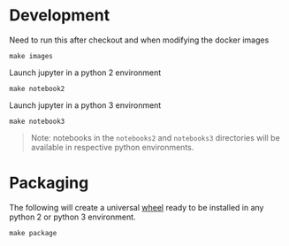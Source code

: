 # Development

Need to run this after checkout and when modifying the docker images

    make images

Launch jupyter in a python 2 environment

    make notebook2

Launch jupyter in a python 3 environment

    make notebook3


> Note: notebooks in the `notebooks2` and `notebooks3` directories will be
> available in respective python environments.

# Packaging

The following will create a universal [wheel](https://pythonwheels.com/) ready
to be installed in any python 2 or python 3 environment.

    make package
